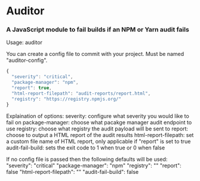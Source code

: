 # Auditor
### A JavaScript module to fail builds if an NPM or Yarn audit fails

Usage: auditor

You can create a config file to commit with your project. Must be named "auditor-config".
```javascript
{
  "severity": "critical",
  "package-manager": "npm",
  "report": true,
  "html-report-filepath": "audit-reports/report.html",
  "registry": "https://registry.npmjs.org/"
}
```

Explaination of options:
severity: configure what severity you would like to fail on
package-manager: choose what pacakge manager audit endpoint to use
registry: choose what registry the audit payload will be sent to
report: choose to output a HTML report of the audit results
html-report-filepath: set a custom file name of HTML report, only applicable if "report" is set to true
audit-fail-build: sets the exit code to 1 when true or 0 when false

If no config file is passed then the following defaults will be used:
  "severity": "critical"
  "package-manager": "npm"
  "registry": ""
  "report": false
  "html-report-filepath": ""
  "audit-fail-build": false
  
